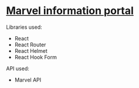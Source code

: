 # [Marvel information portal](https://samkerniol.github.io/marvel-information-portal/#/)

Libraries used: 
- React
- React Router
- React Helmet
- React Hook Form

API used:
- Marvel API
